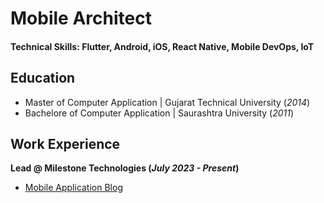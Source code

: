 # Mobile Architect

#### Technical Skills: Flutter, Android, iOS, React Native, Mobile DevOps, IoT

## Education
- Master of Computer Application | Gujarat Technical University  (_2014_)								       		
- Bachelore of Computer Application | Saurashtra University (_2011_)	 			        		

## Work Experience
**Lead @ Milestone Technologies (_July 2023 - Present_)**

- [Mobile Application Blog](https://medium.com/@shaktisinh)
